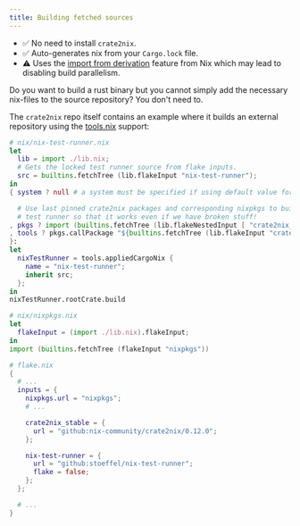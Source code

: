 ```yaml
---
title: Building fetched sources
---
```


* ✅ No need to install `crate2nix`.
* ✅ Auto-generates nix from your `Cargo.lock` file.
* ⚠️ Uses the [import from derivation](https://nixos.org/manual/nix/stable/language/import-from-derivation)
  feature from Nix which may lead to disabling build parallelism.

Do you want to build a rust binary but you cannot simply add the necessary nix-files
to the source repository? You don't need to.

The `crate2nix` repo itself contains an example where it builds an external repository
using the [tools.nix](./31_auto_generating) support:

```nix
# nix/nix-test-runner.nix
let
  lib = import ./lib.nix;
  # Gets the locked test runner source from flake inputs.
  src = builtins.fetchTree (lib.flakeInput "nix-test-runner");
in
{ system ? null # a system must be specified if using default value for pkgs

  # Use last pinned crate2nix packages and corresponding nixpkgs to build the
  # test runner so that it works even if we have broken stuff!
, pkgs ? import (builtins.fetchTree (lib.flakeNestedInput [ "crate2nix_stable" "nixpkgs" ])) { inherit system; }
, tools ? pkgs.callPackage "${builtins.fetchTree (lib.flakeInput "crate2nix_stable")}/tools.nix" { }
}:
let
  nixTestRunner = tools.appliedCargoNix {
    name = "nix-test-runner";
    inherit src;
  };
in
nixTestRunner.rootCrate.build
```

```nix
# nix/nixpkgs.nix
let
  flakeInput = (import ./lib.nix).flakeInput;
in
import (builtins.fetchTree (flakeInput "nixpkgs"))
```

```nix
# flake.nix
{
  # ...
  inputs = {
    nixpkgs.url = "nixpkgs";
    # ...

    crate2nix_stable = {
      url = "github:nix-community/crate2nix/0.12.0";
    };

    nix-test-runner = {
      url = "github:stoeffel/nix-test-runner";
      flake = false;
    };
  };

  # ...
}
```
